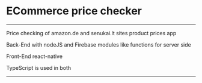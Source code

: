 ﻿# ECommerce price checker
 
 ---
  Price checking of amazon.de and senukai.lt sites product prices app
  
  Back-End with nodeJS and Firebase modules like functions for server side
  
  Front-End react-native 
  
  TypeScript is used in both
 
 ---

